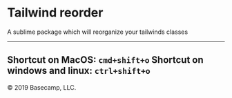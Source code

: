 # Tailwind reorder

A sublime package which will reorganize your tailwinds classes

---
Shortcut on MacOS:
``` cmd+shift+o ```
Shortcut on windows and linux:
``` ctrl+shift+o ```
---

© 2019 Basecamp, LLC.
